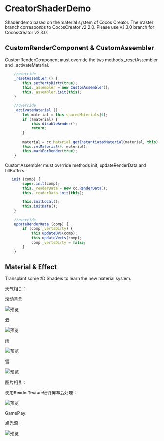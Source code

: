 # CreatorShaderDemo

Shader demo based on the material system of Cocos Creator. The master branch corresponds to CocosCreator v2.2.0. Please use v2.3.0 branch for CocosCreator v2.3.0.

## CustomRenderComponent & CustomAssembler

CustomRenderComponent must override the two methods _resetAssembler and _activateMaterial.

```js
    //override
    _resetAssembler () {
        this.setVertsDirty(true);
        this._assembler = new CustomAssembler();
        this._assembler.init(this);
    }

    //override
    _activateMaterial () {
        let material = this.sharedMaterials[0];
        if (!material) {
            this.disableRender();
            return;
        }
        
        material = cc.Material.getInstantiatedMaterial(material, this);
        this.setMaterial(0, material);
        this.markForRender(true);
    }
```

CustomAssembler must override methods init, updateRenderData and fillBuffers.

```js
   init (comp) {
        super.init(comp);
        this._renderData = new cc.RenderData();
        this._renderData.init(this);

        this.initLocal();
        this.initData();
    }

    //override
    updateRenderData (comp) {
        if (comp._vertsDirty) {
            this.updateUVs(comp);
            this.updateVerts(comp);
            comp._vertsDirty = false;
        }
    }
```

## Material & Effect

Transplant some 2D Shaders to learn the new material system.

天气相关：

滚动背景

![预览](./res/start.jpg)

云

![预览](./res/cloud.jpg)

雨

![预览](./res/rain.jpg)

雪

![预览](./res/snow.jpg)

图片相关：

使用RenderTexture进行屏幕后处理：

![预览](./res/post-process.jpg)

GamePlay:

点光源：

![预览](./res/point-light.jpg)

